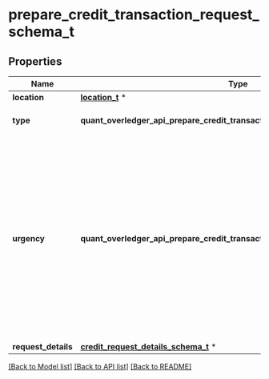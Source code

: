 # prepare_credit_transaction_request_schema_t

## Properties
Name | Type | Description | Notes
------------ | ------------- | ------------- | -------------
**location** | [**location_t**](location.md) \* |  | 
**type** | **quant_overledger_api_prepare_credit_transaction_request_schema_TYPE_e** | The type of the transaction | 
**urgency** | **quant_overledger_api_prepare_credit_transaction_request_schema_URGENCY_e** | This value defines how fast a transaction is processed on a network. A faster processing requirement will result in higher fees. If the urgency field is not provided, the default setting is normal | 
**request_details** | [**credit_request_details_schema_t**](credit_request_details_schema.md) \* |  | [optional] 

[[Back to Model list]](../README.md#documentation-for-models) [[Back to API list]](../README.md#documentation-for-api-endpoints) [[Back to README]](../README.md)


